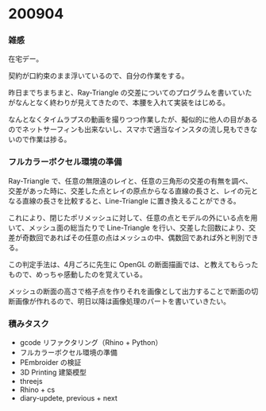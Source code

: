 # 200904  

### 雑感  

在宅デー。  

契約が口約束のまま浮いているので、自分の作業をする。  

昨日までちまちまと、Ray-Triangle の交差についてのプログラムを書いていたがなんとなく終わりが見えてきたので、本腰を入れて実装をはじめる。  

なんとなくタイムラプスの動画を撮りつつ作業したが、擬似的に他人の目があるのでネットサーフィンも出来ないし、スマホで適当なインスタの流し見もできないので作業は捗る。  

### フルカラーボクセル環境の準備  

Ray-Triangle で、任意の無限遠のレイと、任意の三角形の交差の有無を調べ、交差があった時に、交差した点とレイの原点からなる直線の長さと、レイの元となる直線の長さを比較すると、Line-Triangle に置き換えることができる。  

これにより、閉じたポリメッシュに対して、任意の点とモデルの外にいる点を用いて、メッシュ面の総当たりで Line-Triangle を行い、交差した回数により、交差が奇数回であればその任意の点はメッシュの中、偶数回であれば外と判別できる。  

この判定手法は、4月ごろに先生に OpenGL の断面描画では、と教えてもらったもので、めっちゃ感動したのを覚えている。  

メッシュの断面の高さで格子点を作りそれを画像として出力することで断面の切断画像が作れるので、明日以降は画像処理のパートを書いていきたい。  

### 積みタスク  

- gcode リファクタリング（Rhino + Python）  
- フルカラーボクセル環境の準備  
- PEmbroider の検証  
- 3D Printing 建築模型  
- threejs  
- Rhino + cs  
- diary-updete, previous + next  